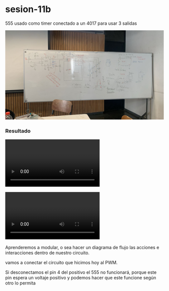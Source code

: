 # sesion-11b

555 usado como timer conectado a un 4017 para usar 3 salidas

![circuito](https://github.com/AlanisMria/dis8644-2025-1/blob/main/27-AlanisMria/sesion-11b/archivos/circuito.jpg)


### Resultado

![circuito555y4017](https://github.com/AlanisMria/dis8644-2025-1/blob/main/27-AlanisMria/sesion-11b/archivos/circuito555y4017.mp4)

![variacionLDR](https://github.com/AlanisMria/dis8644-2025-1/blob/main/27-AlanisMria/sesion-11b/archivos/variaci%C3%B3n%20LDR.mp4)


Aprenderemos a modular, o sea hacer un diagrama de flujo las acciones e interacciones dentro de nuestro circuito.

vamos a conectar el circuito que hicimos hoy al PWM.

Si desconectamos el pin 4 del positivo el 555 no funcionará, porque este pin espera un voltaje positivo y podemos hacer que este funcione según otro lo permita
